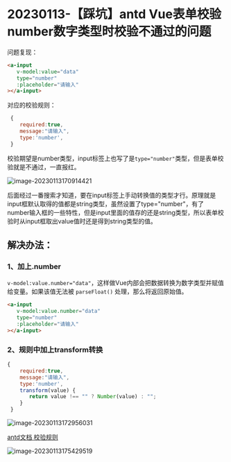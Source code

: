 # 20230113-【踩坑】antd Vue表单校验number数字类型时校验不通过的问题

问题复现：

```html
<a-input
   v-model:value="data"
   type="number"
   :placeholder="请输入"
></a-input>
```

对应的校验规则：

```js
 {
    required:true,
    message:"请输入",
    type:'number',
 }
```

校验期望是number类型，input标签上也写了是`type="number"`类型，但是表单校验就是不通过，一直报红。

![image-20230113170914421](https://s2.loli.net/2023/01/13/HONztYGKS7pgyVq.png)

后面经过一番搜索才知道，要在input标签上手动转换值的类型才行。原理就是input框默认取得的值都是string类型，虽然设置了type="number"，有了number输入框的一些特性，但是input里面的值存的还是string类型，所以表单校验时从input框取出value值时还是得到string类型的值。

## 解决办法：

### 1、加上.number

`v-model:value.number="data"`，这样做Vue内部会把数据转换为数字类型并赋值给变量。如果该值无法被 `parseFloat()` 处理，那么将返回原始值。

```html
<a-input
   v-model:value.number="data"
   type="number"
   :placeholder="请输入"
></a-input>
```

### 2、规则中加上transform转换

```js
{
    required:true,
    message:"请输入",
    type:'number',
    transform(value) {
       return value !== "" ? Number(value) : "";
    }
 }
```

![image-20230113172956031](https://s2.loli.net/2023/01/13/C8HmE15nBIdUQva.png)



[antd文档 校验规则](https://2x.antdv.com/components/form-cn#API)

![image-20230113175429519](https://s2.loli.net/2023/01/13/754TczLSNbiFKe3.png)
